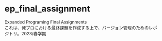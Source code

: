 # ep_final_assignment
Expanded Programing Final Assignments<br>
これは、発プロにおける最終課題を作成する上で、バージョン管理のためのレポジトリ。2023/春学期
